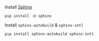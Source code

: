 Install [Sphinx](http://www.sphinx-doc.org/en/master/usage/installation.html)

```
pip install -U sphinx
```

Install `sphinx-autobuild` & `sphinx-intl`

```
pip install sphinx-autobuild sphinx-intl
```